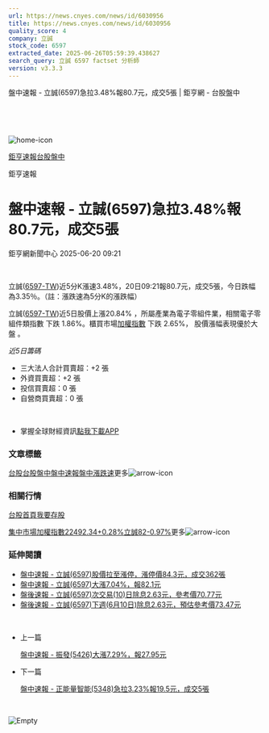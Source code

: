 ```yaml
---
url: https://news.cnyes.com/news/id/6030956
title: https://news.cnyes.com/news/id/6030956
quality_score: 4
company: 立誠
stock_code: 6597
extracted_date: 2025-06-26T05:59:39.438627
search_query: 立誠 6597 factset 分析師
version: v3.3.3
---
```


盤中速報 - 立誠(6597)急拉3.48%報80.7元，成交5張 | 鉅亨網 - 台股盤中

‌

‌

![home-icon](/assets/icons/breadCrumb/symbol-icon-home.svg)

[鉅亨速報](/news/cat/anue_live)[台股盤中](/news/cat/tw_live)

鉅亨速報

# 盤中速報 - 立誠(6597)急拉3.48%報80.7元，成交5張

鉅亨網新聞中心 2025-06-20 09:21

‌

立誠([6597-TW](https://www.cnyes.com/twstock/6597))近5分K漲速3.48%，20日09:21報80.7元，成交5張，今日跌幅為3.35％。（註：漲跌速為5分K的漲跌幅）

立誠([6597-TW](https://www.cnyes.com/twstock/6597))近5日股價上漲20.84% ，所屬產業為電子零組件業，相關電子零組件類指數 下跌 1.86%。櫃買市場[加權指數](https://invest.cnyes.com/index/TWS/TSE01) 下跌 2.65%， 股價漲幅表現優於大盤 。

*近5日籌碼*

* 三大法人合計買賣超：+2 張
* 外資買賣超：+2 張
* 投信買賣超：0 張
* 自營商買賣超：0 張

‌

* 掌握全球財經資訊[點我下載APP](http://www.cnyes.com/app/?utm_source=mweb&utm_medium=HamMenuBanner&utm_campaign=fixed&utm_content=entr)

### 文章標籤

[台股](https://news.cnyes.com/tag/台股 "台股")[台股盤中](https://news.cnyes.com/tag/台股盤中 "台股盤中")[盤中速報](https://news.cnyes.com/tag/盤中速報 "盤中速報")[盤中漲跌速](https://news.cnyes.com/tag/盤中漲跌速 "盤中漲跌速")更多![arrow-icon](/assets/icons/arrows/arrow-down.svg)

### 相關行情

[台股首頁](https://www.cnyes.com/twstock)[我要存股](https://supr.link/8OHaU)

[集中市場加權指數22492.34+0.28%](https://invest.cnyes.com/index/TWS/TSE01)[立誠82-0.97%](https://www.cnyes.com/twstock/6597)更多![arrow-icon](/assets/icons/arrows/arrow-down.svg)

### 延伸閱讀

* [盤中速報 - 立誠(6597)股價拉至漲停，漲停價84.3元，成交362張](/news/id/6025867)
* [盤中速報 - 立誠(6597)大漲7.04%，報82.1元](/news/id/6025627)
* [盤後速報 - 立誠(6597)次交易(10)日除息2.63元，參考價70.77元](/news/id/6013726)
* [盤後速報 - 立誠(6597)下週(6月10日)除息2.63元，預估參考價73.47元](/news/id/6005210)

‌

* 上一篇

  [盤中速報 - 振發(5426)大漲7.29%，報27.95元](/news/id/6031205)
* 下一篇

  [盤中速報 - 正能量智能(5348)急拉3.23%報19.5元，成交5張](/news/id/6029472)

‌

![Empty](/assets/icons/skeleton/empty-image.svg)

‌